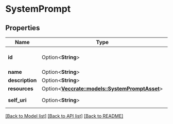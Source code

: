 # SystemPrompt

## Properties

Name | Type | Description | Notes
------------ | ------------- | ------------- | -------------
**id** | Option<**String**> | The system prompt identifier | [optional]
**name** | Option<**String**> |  | [optional]
**description** | Option<**String**> |  | [optional]
**resources** | Option<[**Vec<crate::models::SystemPromptAsset>**](SystemPromptAsset.md)> |  | [optional]
**self_uri** | Option<**String**> | The URI for this object | [optional][readonly]

[[Back to Model list]](../README.md#documentation-for-models) [[Back to API list]](../README.md#documentation-for-api-endpoints) [[Back to README]](../README.md)


